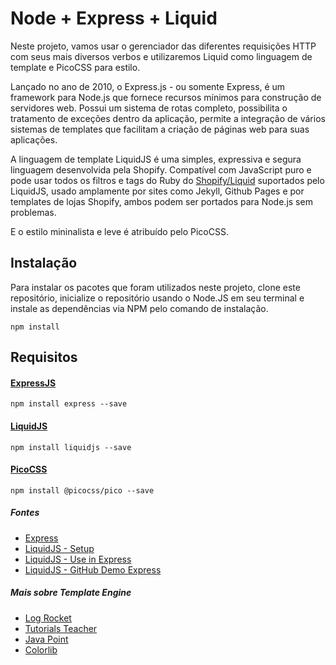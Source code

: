 # Node + Express + Liquid

Neste projeto, vamos usar o gerenciador das diferentes requisições HTTP com seus mais diversos verbos e utilizaremos Liquid como linguagem de template e PicoCSS para estilo.

Lançado no ano de 2010, o Express.js - ou somente Express, é um framework para Node.js que fornece recursos mínimos para construção de servidores web. Possui um sistema de rotas completo, possibilita o tratamento de exceções dentro da aplicação, permite a integração de vários sistemas de templates que facilitam a criação de páginas web para suas aplicações. 

A linguagem de template LiquidJS é uma simples, expressiva e segura linguagem desenvolvida pela Shopify. Compatível com JavaScript puro e pode usar todos os filtros e tags do Ruby do [Shopify/Liquid](https://github.com/Shopify/liquid) suportados pelo LiquidJS, usado amplamente por sites como Jekyll, Github Pages e por templates de lojas Shopify, ambos podem ser portados para Node.js sem problemas. 

E o estilo mininalista e leve é atribuído pelo PicoCSS. 

## Instalação

Para instalar os pacotes que foram utilizados neste projeto, clone este repositório, inicialize o repositório usando o Node.JS em seu terminal e instale as dependências via NPM pelo comando de instalação.

```
npm install
```



## Requisitos


#### [ExpressJS](https://github.com/expressjs/expressjs.com)

```
npm install express --save
```


#### [LiquidJS](https://github.com/harttle/liquidjs)

```
npm install liquidjs --save
```


#### [PicoCSS](https://picocss.com/docs/dropdown)

```
npm install @picocss/pico --save
```


##### Fontes

- [Express](https://expressjs.com/en/resources/template-engines.html)
- [LiquidJS - Setup](https://liquidjs.com/tutorials/setup.html)
- [LiquidJS - Use in Express](https://liquidjs.com/tutorials/use-in-expressjs.html)
- [LiquidJS - GitHub Demo Express](https://github.com/harttle/liquidjs/tree/master/demo/express)

##### Mais sobre Template Engine

- [Log Rocket](https://blog.logrocket.com/top-express-js-template-engines-for-dynamic-html-pages/)
- [Tutorials Teacher](https://www.tutorialsteacher.com/nodejs/template-engines-for-nodejs)
- [Java Point](https://www.javatpoint.com/expressjs-template)
- [Colorlib](https://colorlib.com/wp/top-templating-engines-for-javascript/)